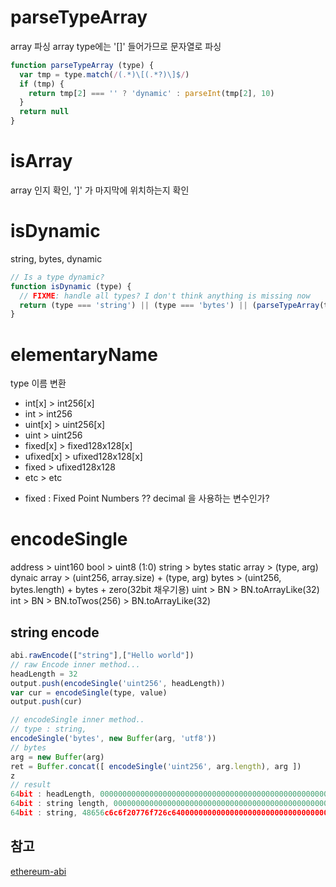 # parseTypeArray
array 파싱 array type에는 '[]' 들어가므로 문자열로 파싱
```js
function parseTypeArray (type) {
  var tmp = type.match(/(.*)\[(.*?)\]$/)
  if (tmp) {
    return tmp[2] === '' ? 'dynamic' : parseInt(tmp[2], 10)
  }
  return null
}
```

# isArray
array 인지 확인, ']' 가 마지막에 위치하는지 확인

# isDynamic
string, bytes, dynamic
```js
// Is a type dynamic?
function isDynamic (type) {
  // FIXME: handle all types? I don't think anything is missing now
  return (type === 'string') || (type === 'bytes') || (parseTypeArray(type) === 'dynamic')
}
```

# elementaryName
type 이름 변환
- int[x] > int256[x]
- int > int256
- uint[x] > uint256[x]
- uint > uint256
- fixed[x] > fixed128x128[x]
- ufixed[x] > ufixed128x128[x]
- fixed > ufixed128x128
- etc > etc
* fixed : Fixed Point Numbers ?? decimal 을 사용하는 변수인가?

# encodeSingle
address > uint160
bool > uint8 (1:0)
string > bytes
static array > (type, arg)
dynaic array > (uint256, array.size) + (type, arg)
bytes > (uint256, bytes.length) + bytes + zero(32bit 채우기용)
uint > BN > BN.toArrayLike(32)
int > BN > BN.toTwos(256) > BN.toArrayLike(32)


## string encode
```js
abi.rawEncode(["string"],["Hello world"])
// raw Encode inner method...
headLength = 32
output.push(encodeSingle('uint256', headLength))
var cur = encodeSingle(type, value)
output.push(cur)

// encodeSingle inner method..
// type : string,
encodeSingle('bytes', new Buffer(arg, 'utf8'))
// bytes
arg = new Buffer(arg)
ret = Buffer.concat([ encodeSingle('uint256', arg.length), arg ])
z
// result
64bit : headLength, 0000000000000000000000000000000000000000000000000000000000000020
64bit : string length, 000000000000000000000000000000000000000000000000000000000000000b
64bit : string, 48656c6c6f20776f726c64000000000000000000000000000000000000000000
```


## 참고
[ethereum-abi](https://github.com/ethereumjs/ethereumjs-abi)
